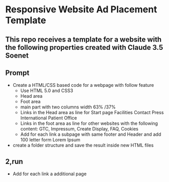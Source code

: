 # Responsive Website Ad Placement Template

## This repo receives a template for a website with the following properties created with Claude 3.5 Soenet

## Prompt

- Create a HTML/CSS based code for a webpage with follow feature
  - Use HTML 5.0 and CSS3
  - Head area
  - Foot area
  - main part with two columns width 63% /37%
  - Links in the Head area as line for Start page Facilities Contact Press International Patient Office  
  - Links in the foot area as line for other websites with the following content: GTC, Impressum, Create Display, FAQ, Cookies
  - Add for each link a subpage with same footer and Header and add 100 letter form Lorem Ipsum
- create a folder structure and save the result inside new  HTML files

## 2,run

- Add for each link a additional page
